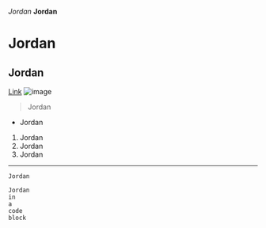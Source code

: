 *Jordan*
**Jordan**
# Jordan
## Jordan
[Link](http://google.com)
![image](https://user-images.githubusercontent.com/49621451/149251076-6443ab6c-caeb-4e58-b109-bc535f50f79c.png)
> Jordan
* Jordan
1. Jordan
2. Jordan
3. Jordan
---
`Jordan`
```
Jordan
in
a
code
block
```
